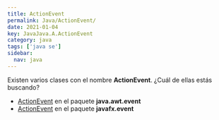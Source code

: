 ```yaml
---
title: ActionEvent
permalink: Java/ActionEvent/
date: 2021-01-04
key: JavaJava.A.ActionEvent
category: java
tags: ['java se']
sidebar: 
  nav: java
---
```


Existen varios clases con el nombre **ActionEvent**. ¿Cuál de ellas estás buscando?
<ul>
<li><a href="/Java/ActionEvent-java-awt-event/">ActionEvent</a> en el paquete <strong>java.awt.event</strong></li>
<li><a href="/Java/ActionEvent-javafx-event/">ActionEvent</a> en el paquete <strong>javafx.event</strong></li>
<ul>
